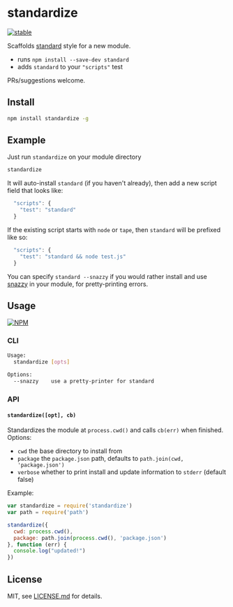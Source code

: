 # standardize

[![stable](http://badges.github.io/stability-badges/dist/stable.svg)](http://github.com/badges/stability-badges)

Scaffolds [standard](https://github.com/feross/standard) style for a new module. 

- runs `npm install --save-dev standard`
- adds `standard` to your `"scripts"` test

PRs/suggestions welcome.

## Install

```sh
npm install standardize -g
```

## Example

Just run `standardize` on your module directory

```sh
standardize
```

It will auto-install `standard` (if you haven't already), then add a new script field that looks like:

```js
  "scripts": {
    "test": "standard"
  }
```

If the existing script starts with `node` or `tape`, then `standard` will be prefixed like so:

```js
  "scripts": {
    "test": "standard && node test.js"
  }
```

You can specify `standard --snazzy` if you would rather install and use [snazzy](http://npmjs.com/package/snazzy) in your module, for pretty-printing errors.

## Usage

[![NPM](https://nodei.co/npm/standardize.png)](https://www.npmjs.com/package/standardize)

### CLI

```sh
Usage:
  standardize [opts]
  
Options:
  --snazzy    use a pretty-printer for standard
```

### API

#### `standardize([opt], cb)`

Standardizes the module at `process.cwd()` and calls `cb(err)` when finished. Options:

- `cwd` the base directory to install from
- `package` the `package.json` path, defaults to `path.join(cwd, 'package.json')`
- `verbose` whether to print install and update information to `stderr` (default false)

Example:

```js
var standardize = require('standardize')
var path = require('path')

standardize({
  cwd: process.cwd(),
  package: path.join(process.cwd(), 'package.json')
}, function (err) {
  console.log("updated!")
})
```

## License

MIT, see [LICENSE.md](http://github.com/mattdesl/standardize/blob/master/LICENSE.md) for details.
